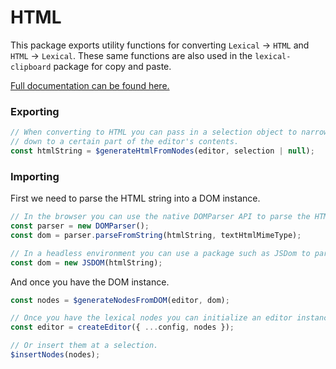 # HTML

This package exports utility functions for converting `Lexical` -> `HTML` and `HTML` -> `Lexical`. These same functions are also used in the `lexical-clipboard` package for copy and paste.

[Full documentation can be found here.](https://lexical.dev/docs/concepts/serialization)

### Exporting

```js
// When converting to HTML you can pass in a selection object to narrow it
// down to a certain part of the editor's contents.
const htmlString = $generateHtmlFromNodes(editor, selection | null);
```

### Importing

First we need to parse the HTML string into a DOM instance.

```js
// In the browser you can use the native DOMParser API to parse the HTML string.
const parser = new DOMParser();
const dom = parser.parseFromString(htmlString, textHtmlMimeType);

// In a headless environment you can use a package such as JSDom to parse the HTML string.
const dom = new JSDOM(htmlString);
```

And once you have the DOM instance.

```js
const nodes = $generateNodesFromDOM(editor, dom);

// Once you have the lexical nodes you can initialize an editor instance with the parsed nodes.
const editor = createEditor({ ...config, nodes });

// Or insert them at a selection.
$insertNodes(nodes);
```
